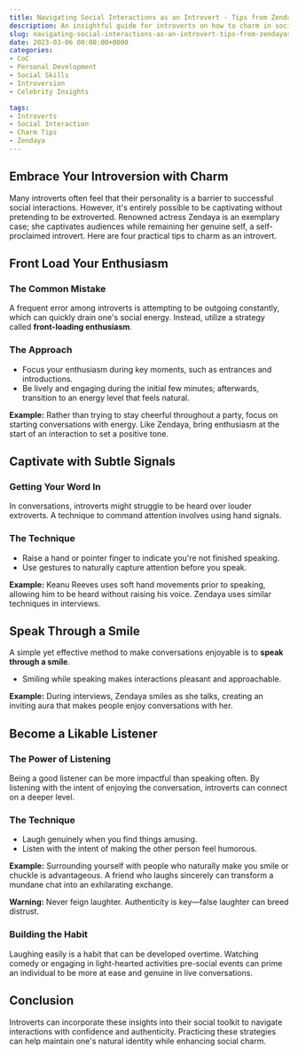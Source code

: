 ```yaml
---
title: Navigating Social Interactions as an Introvert - Tips from Zendaya's Playbook
description: An insightful guide for introverts on how to charm in social interactions without changing their true selves, inspired by Zendaya's techniques.
slug: navigating-social-interactions-as-an-introvert-tips-from-zendayas-playbook
date: 2023-03-06 00:00:00+0000
categories:
- CoC
- Personal Development
- Social Skills
- Introversion
- Celebrity Insights

tags:
- Introverts
- Social Interaction
- Charm Tips
- Zendaya
---
```


## Embrace Your Introversion with Charm

Many introverts often feel that their personality is a barrier to successful social interactions. However, it's entirely possible to be captivating without pretending to be extroverted. Renowned actress Zendaya is an exemplary case; she captivates audiences while remaining her genuine self, a self-proclaimed introvert. Here are four practical tips to charm as an introvert.

## Front Load Your Enthusiasm

### The Common Mistake

A frequent error among introverts is attempting to be outgoing constantly, which can quickly drain one's social energy. Instead, utilize a strategy called **front-loading enthusiasm**.

### The Approach

- Focus your enthusiasm during key moments, such as entrances and introductions.
- Be lively and engaging during the initial few minutes; afterwards, transition to an energy level that feels natural.

**Example:** Rather than trying to stay cheerful throughout a party, focus on starting conversations with energy. Like Zendaya, bring enthusiasm at the start of an interaction to set a positive tone.

## Captivate with Subtle Signals

### Getting Your Word In

In conversations, introverts might struggle to be heard over louder extroverts. A technique to command attention involves using hand signals.

### The Technique

- Raise a hand or pointer finger to indicate you're not finished speaking.
- Use gestures to naturally capture attention before you speak.

**Example:** Keanu Reeves uses soft hand movements prior to speaking, allowing him to be heard without raising his voice. Zendaya uses similar techniques in interviews.

## Speak Through a Smile

A simple yet effective method to make conversations enjoyable is to **speak through a smile**.

- Smiling while speaking makes interactions pleasant and approachable.

**Example:** During interviews, Zendaya smiles as she talks, creating an inviting aura that makes people enjoy conversations with her.

## Become a Likable Listener

### The Power of Listening

Being a good listener can be more impactful than speaking often. By listening with the intent of enjoying the conversation, introverts can connect on a deeper level.

### The Technique

- Laugh genuinely when you find things amusing.
- Listen with the intent of making the other person feel humorous.

**Example:** Surrounding yourself with people who naturally make you smile or chuckle is advantageous. A friend who laughs sincerely can transform a mundane chat into an exhilarating exchange.

**Warning:** Never feign laughter. Authenticity is key—false laughter can breed distrust.

### Building the Habit

Laughing easily is a habit that can be developed overtime. Watching comedy or engaging in light-hearted activities pre-social events can prime an individual to be more at ease and genuine in live conversations.

## Conclusion

Introverts can incorporate these insights into their social toolkit to navigate interactions with confidence and authenticity. Practicing these strategies can help maintain one's natural identity while enhancing social charm.
